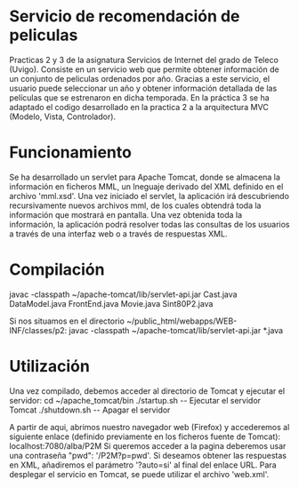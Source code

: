 # Servicio de recomendación de peliculas
Practicas 2 y 3 de la asignatura Servicios de Internet del grado de Teleco (Uvigo). Consiste en un servicio web que permite obtener información de un conjunto de peliculas ordenados por año. 
Gracias a este servicio, el usuario puede seleccionar un año y obtener información detallada de las películas que se estrenaron en dicha temporada.
En la práctica 3 se ha adaptado el codigo desarrollado en la practica 2 a la arquitectura MVC (Modelo, Vista, Controlador).

# Funcionamiento
Se ha desarrollado un servlet para Apache Tomcat, donde se almacena la información en ficheros MML, un lneguaje derivado del XML definido en el archivo 'mml.xsd'. Una vez iniciado el servlet, la aplicación irá descubriendo recursivamente nuevos archivos mml, de los cuales obtendrá toda la información que mostrará en pantalla.
Una vez obtenida toda la información, la aplicación podrá resolver todas las consultas de los usuarios a través de una interfaz web o a través de respuestas XML.

# Compilación 
javac -classpath ~/apache-tomcat/lib/servlet-api.jar Cast.java DataModel.java FrontEnd.java Movie.java Sint80P2.java

Si nos situamos en el directorio ~/public_html/webapps/WEB-INF/classes/p2: javac -classpath ~/apache-tomcat/lib/servlet-api.jar *.java

# Utilización
Una vez compilado, debemos acceder al directorio de Tomcat y ejecutar el servidor:
 cd ~/apache_tomcat/bin
 ./startup.sh   -- Ejecutar el servidor Tomcat
 ./shutdown.sh  -- Apagar el servidor

A partir de aqui, abrimos nuestro navegador web (Firefox) y accederemos al siguiente enlace (definido previamente en los ficheros fuente de Tomcat): localhost:7080/alba/P2M
Si queremos acceder a la pagina deberemos usar una contraseña "pwd": '/P2M?p=pwd'. 
Si deseamos obtener las respuestas en XML, añadiremos el parámetro '?auto=si' al final del enlace URL. 
Para desplegar el servicio en Tomcat, se puede utilizar el archivo 'web.xml'.

